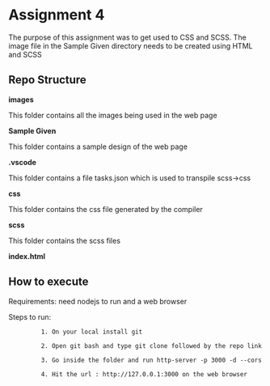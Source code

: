 # Assignment 4
The purpose of this assignment was to get used to CSS and SCSS. The image file in the Sample Given directory needs to be created using HTML and SCSS


## Repo Structure

**images**

This folder contains all the images being used in the web page

**Sample Given**

This folder contains a sample design of the web page

**.vscode**

This folder contains a file tasks.json which is used to transpile scss->css

**css**

This folder contains the css file generated by the compiler

**scss**

This folder contains the scss files

**index.html**


## How to execute
Requirements: need nodejs to run and a web browser

Steps to run:

             1. On your local install git

             2. Open git bash and type git clone followed by the repo link   
             
             3. Go inside the folder and run http-server -p 3000 -d --cors 
             
             4. Hit the url : http://127.0.0.1:3000 on the web browser
